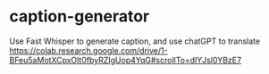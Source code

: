 # caption-generator
Use Fast Whisper to generate caption, and use chatGPT to translate
https://colab.research.google.com/drive/1-BFeu5aMotXCpxOlt0fbyRZIgUop4YqG#scrollTo=dIYJsI0YBzE7
